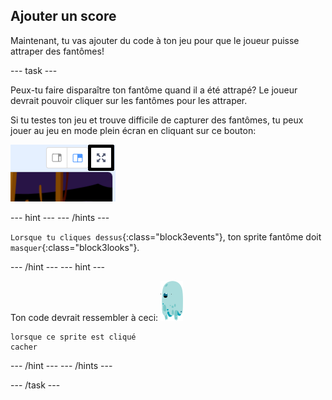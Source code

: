 ## Ajouter un score

Maintenant, tu vas ajouter du code à ton jeu pour que le joueur puisse attraper des fantômes!

\--- task \---

Peux-tu faire disparaître ton fantôme quand il a été attrapé? Le joueur devrait pouvoir cliquer sur les fantômes pour les attraper.

Si tu testes ton jeu et trouve difficile de capturer des fantômes, tu peux jouer au jeu en mode plein écran en cliquant sur ce bouton:

![capture d'écran](images/ghost-fullscreen-annotated.png)

\--- hint \--- \--- /hints \---

`Lorsque tu cliques dessus`{:class="block3events"}, ton sprite fantôme doit `masquer`{:class="block3looks"}.

\--- /hint \--- \--- hint \---

Ton code devrait ressembler à ceci: ![fantôme-sprite](images/ghost-sprite.png)

```blocks3
lorsque ce sprite est cliqué
cacher
```

\--- /hint \--- \--- /hints \---

\--- /task \---
